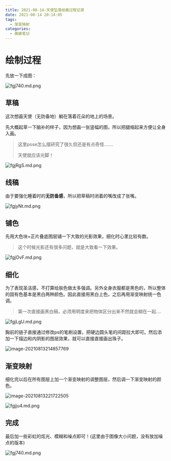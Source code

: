 ```yaml
---
title: 2021-08-14-天使坠落绘画过程记录
date: 2021-08-14 20:14:05
tags:
  - 渐变映射
categories:
  - 画画笔记
---
```


# 绘制过程

先放一下成图：

![fgj740.md.png](https://z3.ax1x.com/2021/08/15/fgj740.md.png)

## 草稿

这次想画天使（无防备地）躺在落着花朵的地上的场景。

先大概起草一下脑补的样子，因为想画一张竖幅的图，所以把腿缩起来方便让全身入画。

<!-- more -->

>  这里pose怎么摆研究了很久但还是有点奇怪.......
>
>  天使就应该光脚！

![fgjRgS.md.png](https://z3.ax1x.com/2021/08/15/fgjRgS.md.png)

## 线稿

由于要强化睡着时的**无防备感**，所以把草稿时闭着的嘴改成了张嘴。

![fgjyNt.md.png](https://z3.ax1x.com/2021/08/15/fgjyNt.md.png)

## 铺色

先用大色块+正片叠底图层铺一下大致的光影效果，细化时心里比较有数。

> 这个时候光影还有很多问题，就是大致看一下效果。

![fgjOvF.md.png](https://z3.ax1x.com/2021/08/15/fgjOvF.md.png)

## 细化

为了表现圣洁感，不打算给肤色做太多强调。另外全身衣服都是黑色的，所以整体的固有色基本是黑白两种颜色。因此直接用黑白上色，之后再用渐变映射统一色调。

>  第一次直接画黑白稿，必须用明度来把物体区分出来不然就会糊在一起....

![fgjLgU.md.png](https://z3.ax1x.com/2021/08/15/fgjLgU.md.png)

胸前的链子直接通过修改ps的笔刷设置，把硬边圆头笔的间距拉大即可。然后添加一下描边和内阴影的图层效果，就可以直接直接画出珠子。

![image-20210813214857769](D:\Blog\blog\images\2021-08-14-天使坠落绘画过程记录\image-20210813214857769.png)

## 渐变映射

细化完以后在所有图层上加一个渐变映射的调整图层，然后调一下渐变映射的颜色。

![image-20210813221722505](D:\Blog\blog\images\2021-08-14-天使坠落绘画过程记录\image-20210813221722505.png)



![fgjju4.md.png](https://z3.ax1x.com/2021/08/15/fgjju4.md.png)

## 完成

最后加一些彩虹的炫光、模糊和噪点即可！(这里由于图像大小问题，没有放加噪点的版本)

![fgj740.md.png](https://z3.ax1x.com/2021/08/15/fgj740.md.png)





